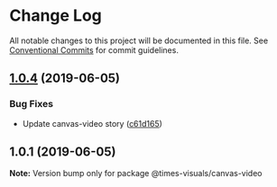 # Change Log

All notable changes to this project will be documented in this file.
See [Conventional Commits](https://conventionalcommits.org) for commit guidelines.

## [1.0.4](https://github.com/times/times-visuals/compare/@times-visuals/canvas-video@1.0.3...@times-visuals/canvas-video@1.0.4) (2019-06-05)


### Bug Fixes

* Update canvas-video story ([c61d165](https://github.com/times/times-visuals/commit/c61d165))





## 1.0.1 (2019-06-05)

**Note:** Version bump only for package @times-visuals/canvas-video
